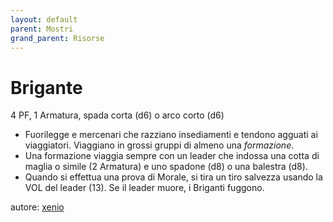 ```yaml
---
layout: default
parent: Mostri
grand_parent: Risorse
---
```


# Brigante
4 PF, 1 Armatura, spada corta (d6) o arco corto (d6)  
- Fuorilegge e mercenari che razziano insediamenti e tendono agguati ai viaggiatori. Viaggiano in grossi gruppi di almeno una *formazione*.
- Una formazione viaggia sempre con un leader che indossa una cotta di maglia o simile (2 Armatura) e uno spadone (d8) o una balestra (d8).
- Quando si effettua una prova di Morale, si tira un tiro salvezza usando la VOL del leader (13). Se il leader muore, i Briganti fuggono.

autore: [xenio](https://xenioinabottle.blogspot.com)
